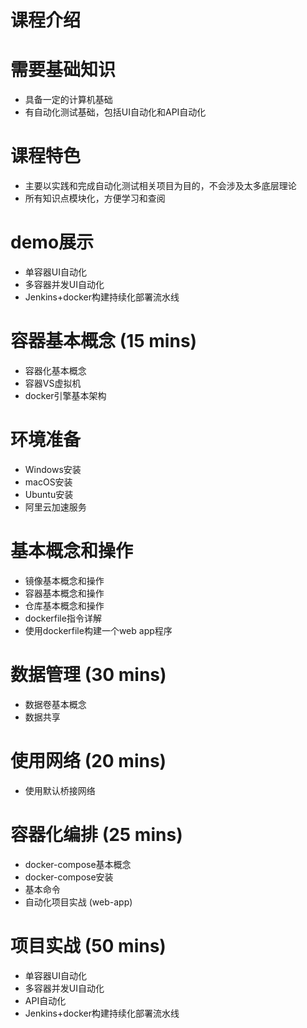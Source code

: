 # 课程介绍

# 需要基础知识
- 具备一定的计算机基础
- 有自动化测试基础，包括UI自动化和API自动化

# 课程特色
- 主要以实践和完成自动化测试相关项目为目的，不会涉及太多底层理论
- 所有知识点模块化，方便学习和查阅

# demo展示
- 单容器UI自动化
- 多容器并发UI自动化
- Jenkins+docker构建持续化部署流水线

# 容器基本概念 (15 mins)
- 容器化基本概念
- 容器VS虚拟机
- docker引擎基本架构

# 环境准备
- Windows安装
- macOS安装
- Ubuntu安装
- 阿里云加速服务

# 基本概念和操作

- 镜像基本概念和操作
- 容器基本概念和操作
- 仓库基本概念和操作
- dockerfile指令详解
- 使用dockerfile构建一个web app程序

# 数据管理 (30 mins)
- 数据卷基本概念
- 数据共享
 
 # 使用网络 (20 mins)
 - 使用默认桥接网络
 
 # 容器化编排 (25 mins)
 - docker-compose基本概念
 - docker-compose安装
 - 基本命令
 - 自动化项目实战 (web-app)
 
 # 项目实战 (50 mins)
 
- 单容器UI自动化
- 多容器并发UI自动化
- API自动化
- Jenkins+docker构建持续化部署流水线
